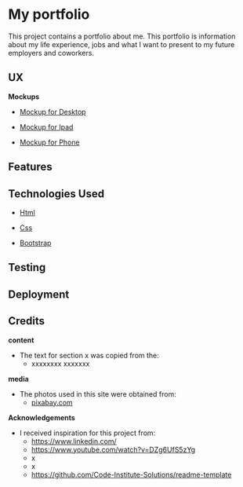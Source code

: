 # My portfolio

This project contains a portfolio about me.
This portfolio is information about my life experience,
jobs and what I want to present to my future employers and coworkers.

## UX
**Mockups**

- <p><a href="https://drive.google.com/file/d/1Rz3fG2M84jpM66sMw0P9DJ_2TGitvDq7/view?usp=sharing" target="_blank">Mockup for Desktop</a></p>

- <a href="https://drive.google.com/file/d/1uyIOnN-CA89qb4Mh2rgu93rclTV4rjx0/view?usp=sharing" target="_blank">Mockup for Ipad</a>

- <a href="https://drive.google.com/file/d/1oZnP9YOpAf7c3OWoM2-fDXwZ0vSsI0Nl/view?usp=sharing" target="_blank">Mockup for Phone</a>


## Features


## Technologies Used
- <a href="https://en.wikipedia.org/wiki/HTML" target="_blank"> Html </a>
  
  
- <a href="https://sv.wikipedia.org/wiki/Cascading_Style_Sheets" target="_blank"> Css </a>


- <a href="https://getbootstrap.com/" target="_blank"> Bootstrap </a>
  
## Testing
  
  
## Deployment
  
  
## Credits
  
   **content**
  - The text for section x was copied from the:
    - xxxxxxxx xxxxxxx
  
   **media**
  - The photos used in this site were obtained from:
    - <a href="https://pixabay.com/sv/" target="_blank"> pixabay.com </a>
    
   **Acknowledgements**
  - I received inspiration for this project from:
    - https://www.linkedin.com/
    - https://www.youtube.com/watch?v=DZg6UfS5zYg
    - x
    - x
    - https://github.com/Code-Institute-Solutions/readme-template
